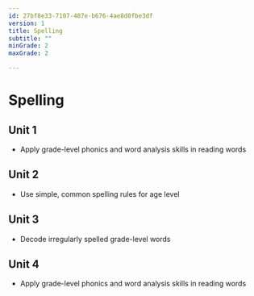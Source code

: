 ```yaml
---
id: 27bf8e33-7107-487e-b676-4ae8d0fbe3df
version: 1
title: Spelling
subtitle: ""
minGrade: 2
maxGrade: 2

---
```

# Spelling


## Unit 1
* Apply grade-level phonics and word analysis skills in reading words

## Unit 2
* Use simple, common spelling rules for age level

## Unit 3
* Decode irregularly spelled grade-level words

## Unit 4
* Apply grade-level phonics and word analysis skills in reading words